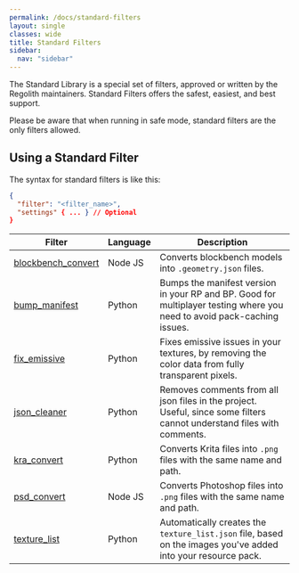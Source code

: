 ```yaml
---
permalink: /docs/standard-filters
layout: single
classes: wide
title: Standard Filters
sidebar:
  nav: "sidebar"
---
```


The Standard Library is a special set of filters, approved or written by the Regolith maintainers. Standard Filters offers the safest, easiest, and best support. 

Please be aware that when running in safe mode, standard filters are the only filters allowed.

## Using a Standard Filter

The syntax for standard filters is like this:

```json
{
  "filter": "<filter_name>",
  "settings" { ... } // Optional
}
```


| Filter | Language | Description |
| ------ | -------- | ----------- |
| [blockbench_convert](https://github.com/Bedrock-OSS/regolith-filters/tree/master/blockbench_convert) | Node JS | Converts blockbench models into `.geometry.json` files. |
| [bump_manifest](https://github.com/Bedrock-OSS/regolith-filters/tree/master/bump_manifest) | Python | Bumps the manifest version in your RP and BP. Good for multiplayer testing where you need to avoid pack-caching issues. |
| [fix_emissive](https://github.com/Bedrock-OSS/regolith-filters/tree/master/fix_emissive) | Python | Fixes emissive issues in your textures, by removing the color data from fully transparent pixels. |
| [json_cleaner](https://github.com/Bedrock-OSS/regolith-filters/tree/master/json_cleaner) | Python | Removes comments from all json files in the project. Useful, since some filters cannot understand files with comments. |
| [kra_convert](https://github.com/Bedrock-OSS/regolith-filters/tree/master/kra_convert) | Python | Converts Krita files into `.png` files with the same name and path. |
| [psd_convert](https://github.com/Bedrock-OSS/regolith-filters/tree/master/psd_convert) | Node JS | Converts Photoshop files into `.png` files with the same name and path. |
| [texture_list](https://github.com/Bedrock-OSS/regolith-filters/tree/master/texture_list) | Python | Automatically creates the `texture_list.json` file, based on the images you've added into your resource pack. |
